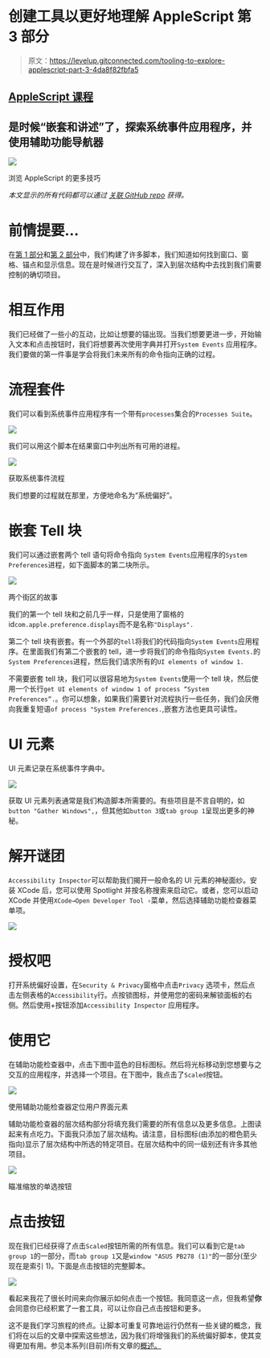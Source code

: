 # 创建工具以更好地理解 AppleScript 第 3 部分

> 原文：<https://levelup.gitconnected.com/tooling-to-explore-applescript-part-3-4da8f82fbfa5>

## [AppleScript 课程](https://gentille.us/applescript-articles-7f82c319d46?sk=0ad4bf43fb9356f9e647c970cb12c31f)

## 是时候“嵌套和讲述”了，探索系统事件应用程序，并使用辅助功能导航器

![](img/dd2ccbaa7530bc32c90ff1e9537a44be.png)

浏览 AppleScript 的更多技巧

*本文显示的所有代码都可以通过* [*关联 GitHub repo*](https://github.com/Rolias/discover-applescript/tree/main/03-Tooling) *获得。*

# 前情提要…

在[第 1 部分](/create-tooling-to-understand-applescript-better-part-1-2727d6dbac83)和[第 2 部分](/tooling-to-explore-applescript-part-2-ed44f511fcb5?sk=1b840e74bae523c82d07c893f9513bcb)中，我们构建了许多脚本，我们知道如何找到窗口、窗格、锚点和显示信息。现在是时候进行交互了，深入到层次结构中去找到我们需要控制的确切项目。

# 相互作用

我们已经做了一些小的互动，比如让想要的锚出现。当我们想要更进一步，开始输入文本和点击按钮时，我们将想要再次使用字典并打开`System Events` 应用程序。我们要做的第一件事是学会将我们未来所有的命令指向正确的过程。

# 流程套件

我们可以看到系统事件应用程序有一个带有`processes`集合的`Processes Suite`。

![](img/b659b48683d8e1b8bfb0453d0dde9f6a.png)

我们可以用这个脚本在结果窗口中列出所有可用的进程。

![](img/5f450feb461bdacfb397ef9143f344a8.png)

获取系统事件流程

我们想要的过程就在那里，方便地命名为“系统偏好”。

# 嵌套 Tell 块

我们可以通过嵌套两个 tell 语句将命令指向 `System Events`应用程序的`System Preferences`进程，如下面脚本的第二块所示。

![](img/6e14ae59d02f647ddf572fc183c531cf.png)

两个街区的故事

我们的第一个 tell 块和之前几乎一样，只是使用了窗格的 id`com.apple.preference.displays`而不是名称`"Displays".`

第二个 tell 块有嵌套。有一个外部的`tell`将我们的代码指向`System Events`应用程序。在里面我们有第二个嵌套的 tell，进一步将我们的命令指向`System Events.`的`System Preferences`进程，然后我们请求所有的`UI elements of window 1.`

不需要嵌套 tell 块，我们可以很容易地为`System Events`使用一个 tell 块，然后使用一个长行`get UI elements of window 1 of process “System Preferences”.`。你可以想象，如果我们需要针对流程执行一些任务，我们会厌倦向我重复短语`of process "System Preferences.`,嵌套方法也更具可读性。

# UI 元素

UI 元素记录在系统事件字典中。

![](img/df67757577fa3bca648f28adcd1d9176.png)

获取 UI 元素列表通常是我们构造脚本所需要的。有些项目是不言自明的，如`button "Gather Windows",`，但其他如`button 3`或`tab group 1`呈现出更多的神秘。

# 解开谜团

`Accessibility Inspector`可以帮助我们揭开一般命名的 UI 元素的神秘面纱。安装 XCode 后，您可以使用 Spotlight 并按名称搜索来启动它。或者，您可以启动 XCode 并使用`XCode→Open Developer Tool ›`菜单，然后选择辅助功能检查器菜单项。

![](img/74dfa6aace7b660864133d883b3a07ee.png)

# 授权吧

打开系统偏好设置，在`Security & Privacy`窗格中点击`Privacy` 选项卡，然后点击左侧表格的`Accessibility`行。点按锁图标，并使用您的密码来解锁面板的右侧。然后使用+按钮添加`Accessibility Inspector` 应用程序。

# 使用它

在辅助功能检查器中，点击下图中蓝色的目标图标。然后将光标移动到您想要与之交互的应用程序，并选择一个项目。在下图中，我点击了`Scaled`按钮。

![](img/e397fed07d3c0a134ba18d09b1707fa7.png)

使用辅助功能检查器定位用户界面元素

辅助功能检查器的层次结构部分将填充我们需要的所有信息以及更多信息。上图读起来有点吃力。下面我只添加了层次结构。请注意，目标图标(由添加的橙色箭头指向)显示了层次结构中所选的特定项目。在层次结构中的同一级别还有许多其他项目。

![](img/99e42011999662d5972a38b27614a1b6.png)

瞄准缩放的单选按钮

# 点击按钮

现在我们已经获得了点击`Scaled`按钮所需的所有信息。我们可以看到它是`tab group 1`的一部分，而`tab group 1`又是`window "ASUS PB278 (1)"`的一部分(至少现在是索引 1)。下面是点击按钮的完整脚本。

![](img/d540038023004192fac9f85cc922a94e.png)

看起来我花了很长时间来向你展示如何点击一个按钮。我同意这一点，但我希望**你**会同意你已经积累了一套工具，可以让你自己点击按钮和更多。

这不是我们学习旅程的终点。让脚本可重复可靠地运行仍然有一些关键的概念，我们将在以后的文章中探索这些想法，因为我们将增强我们的系统偏好脚本，使其变得更加有用。参见本系列(目前)所有文章的[概述。](https://gentille.us/7f82c319d46?sk=0ad4bf43fb9356f9e647c970cb12c31f)